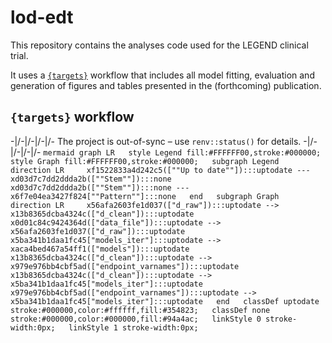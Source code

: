 
<!-- README.md is generated from README.Rmd. Please edit that file -->

# lod-edt

<!-- badges: start -->
<!-- badges: end -->

This repository contains the analyses code used for the LEGEND clinical
trial.

It uses a [`{targets}`](https://books.ropensci.org/targets/) workflow
that includes all model fitting, evaluation and generation of figures
and tables presented in the (forthcoming) publication.

## `{targets}` workflow

-\|/-\|/-\|/-\|/- The project is out-of-sync – use `renv::status()` for
details. -\|/-\|/-\|/-\|/-
`mermaid graph LR   style Legend fill:#FFFFFF00,stroke:#000000;   style Graph fill:#FFFFFF00,stroke:#000000;   subgraph Legend     direction LR     xf1522833a4d242c5([""Up to date""]):::uptodate --- xd03d7c7dd2ddda2b([""Stem""]):::none     xd03d7c7dd2ddda2b([""Stem""]):::none --- x6f7e04ea3427f824[""Pattern""]:::none   end   subgraph Graph     direction LR     x56afa2603fe1d037(["d_raw"]):::uptodate --> x13b8365dcba4324c(["d_clean"]):::uptodate     x0d01c84c9424364d(["data_file"]):::uptodate --> x56afa2603fe1d037(["d_raw"]):::uptodate     x5ba341b1daa1fc45["models_iter"]:::uptodate --> xaca4bed467a54ff1(["models"]):::uptodate     x13b8365dcba4324c(["d_clean"]):::uptodate --> x979e976bb4cbf5ad(["endpoint_varnames"]):::uptodate     x13b8365dcba4324c(["d_clean"]):::uptodate --> x5ba341b1daa1fc45["models_iter"]:::uptodate     x979e976bb4cbf5ad(["endpoint_varnames"]):::uptodate --> x5ba341b1daa1fc45["models_iter"]:::uptodate   end   classDef uptodate stroke:#000000,color:#ffffff,fill:#354823;   classDef none stroke:#000000,color:#000000,fill:#94a4ac;   linkStyle 0 stroke-width:0px;   linkStyle 1 stroke-width:0px;`
